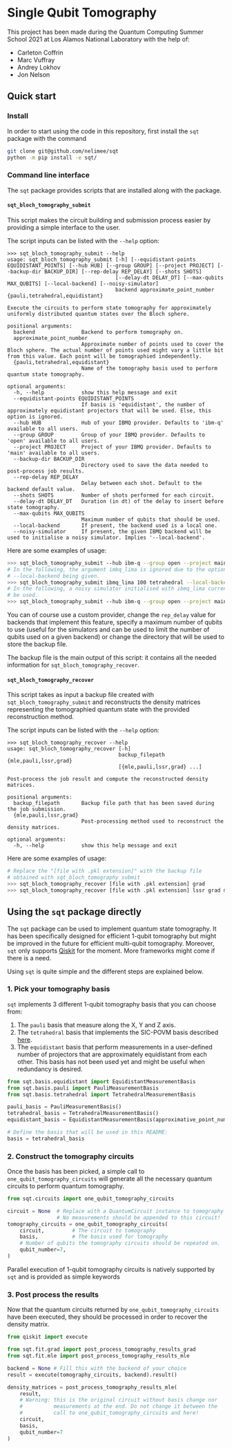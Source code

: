 # Single Qubit Tomography

This project has been made during the Quantum Computing Summer School 2021 at Los Alamos National Laboratory with the help of:

- Carleton Coffrin
- Marc Vuffray
- Andrey Lokhov
- Jon Nelson

## Quick start

### Install

In order to start using the code in this repository, first install the `sqt` package with the command
```sh
git clone git@github.com/nelimee/sqt
python -m pip install -e sqt/
```

### Command line interface

The `sqt` package provides scripts that are installed along with the package.

#### `sqt_bloch_tomography_submit`

This script makes the circuit building and submission process easier by providing a simple interface to the user.

The script inputs can be listed with the `--help` option:
```
>>> sqt_bloch_tomography_submit --help
usage: sqt_bloch_tomography_submit [-h] [--equidistant-points EQUIDISTANT_POINTS] [--hub HUB] [--group GROUP] [--project PROJECT] [--backup-dir BACKUP_DIR] [--rep-delay REP_DELAY] [--shots SHOTS]
                                   [--delay-dt DELAY_DT] [--max-qubits MAX_QUBITS] [--local-backend] [--noisy-simulator]
                                   backend approximate_point_number {pauli,tetrahedral,equidistant}

Execute the circuits to perform state tomography for approximately uniformly distributed quantum states over the Bloch sphere.

positional arguments:
  backend               Backend to perform tomography on.
  approximate_point_number
                        Approximate number of points used to cover the Bloch sphere. The actual number of points used might vary a little bit from this value. Each point will be tomographied independently.
  {pauli,tetrahedral,equidistant}
                        Name of the tomography basis used to perform quantum state tomography.

optional arguments:
  -h, --help            show this help message and exit
  --equidistant-points EQUIDISTANT_POINTS
                        If basis is 'equidistant', the number of approximately equidistant projectors that will be used. Else, this option is ignored.
  --hub HUB             Hub of your IBMQ provider. Defaults to 'ibm-q' available to all users.
  --group GROUP         Group of your IBMQ provider. Defaults to 'open' available to all users.
  --project PROJECT     Project of your IBMQ provider. Defaults to 'main' available to all users.
  --backup-dir BACKUP_DIR
                        Directory used to save the data needed to post-process job results.
  --rep-delay REP_DELAY
                        Delay between each shot. Default to the backend default value.
  --shots SHOTS         Number of shots performed for each circuit.
  --delay-dt DELAY_DT   Duration (in dt) of the delay to insert before state tomography.
  --max-qubits MAX_QUBITS
                        Maximum number of qubits that should be used.
  --local-backend       If present, the backend used is a local one.
  --noisy-simulator     If present, the given IBMQ backend will be used to initialise a noisy simulator. Implies '--local-backend'.
```

Here are some examples of usage:
```sh
>>> sqt_bloch_tomography_submit --hub ibm-q --group open --project main ibmq_lima 100 tetrahedral
# In the following, the argument imbq_lima is ignored due to the option
# --local-backend being given.
>>> sqt_bloch_tomography_submit ibmq_lima 100 tetrahedral --local-backend
# In the following, a noisy simulator initialised with ibmq_lima current calibrations will
# be used.
>>> sqt_bloch_tomography_submit --hub ibm-q --group open --project main ibmq_lima 100 tetrahedral --noisy-simulator
```

You can of course use a custom provider, change the `rep_delay` value for backends that implement this feature, specify a maximum number of qubits to use (useful for the simulators and can be used to limit the number of qubits used on a given backend) or change the directory that will be used to store the backup file.

The backup file is the main output of this script: it contains all the needed information for `sqt_bloch_tomography_recover`.

#### `sqt_bloch_tomography_recover`

This script takes as input a backup file created with `sqt_bloch_tomography_submit` and reconstructs the density matrices representing the tomographied quantum state with the provided reconstruction method.

The script inputs can be listed with the `--help` option:
```
>>> sqt_bloch_tomography_recover --help
usage: sqt_bloch_tomography_recover [-h]
                                    backup_filepath {mle,pauli,lssr,grad}
                                    [{mle,pauli,lssr,grad} ...]

Post-process the job result and compute the reconstructed density matrices.

positional arguments:
  backup_filepath       Backup file path that has been saved during the job submission.
  {mle,pauli,lssr,grad}
                        Post-processing method used to reconstruct the density matrices.

optional arguments:
  -h, --help            show this help message and exit
```

Here are some examples of usage:
```sh
# Replace the "[file with .pkl extension]" with the backup file
# obtained with sqt_bloch_tomography_submit
>>> sqt_bloch_tomography_recover [file with .pkl extension] grad
>>> sqt_bloch_tomography_recover [file with .pkl extension] lssr grad mle
```

## Using the `sqt` package directly

The `sqt` package can be used to implement quantum state tomography. It has been specifically designed for efficient 1-qubit tomography but might be improved in the future for efficient multi-qubit tomography. Moreover, `sqt` only supports [Qiskit](https://qiskit.org) for the moment. More frameworks might come if there is a need.

Using `sqt` is quite simple and the different steps are explained below.

### 1. Pick your tomography basis

`sqt` implements 3 different 1-qubit tomography basis that you can choose from:

1. The `pauli` basis that measure along the X, Y and Z axis.
2. The `tetrahedral` basis that implements the SIC-POVM basis described [here](https://en.wikipedia.org/wiki/SIC-POVM#Simplest_example).
3. The `equidistant` basis that perform measurements in a user-defined number of projectors that are approximately equidistant from each other. This basis has not been used yet and might be useful when redundancy is desired.

```python
from sqt.basis.equidistant import EquidistantMeasurementBasis
from sqt.basis.pauli import PauliMeasurementBasis
from sqt.basis.tetrahedral import TetrahedralMeasurementBasis

pauli_basis = PauliMeasurementBasis()
tetrahedral_basis = TetrahedralMeasurementBasis()
equidistant_basis = EquidistantMeasurementBasis(approximative_point_number=10)

# Define the basis that will be used in this README:
basis = tetrahedral_basis
```


### 2. Construct the tomography circuits

Once the basis has been picked, a simple call to `one_qubit_tomography_circuits` will generate all the necessary quantum circuits to perform quantum tomography.

```python
from sqt.circuits import one_qubit_tomography_circuits

circuit = None  # Replace with a QuantumCircuit instance to tomography
                # No measurements should be appended to this circuit!
tomography_circuits = one_qubit_tomography_circuits(
    circuit,         # The circuit to tomography
    basis,           # The basis used for tomography
    # Number of qubits the tomography circuits should be repeated on.
    qubit_number=7,
)
```

Parallel execution of 1-qubit tomography circuits is natively supported by `sqt` and is provided as simple keywords 

### 3. Post process the results

Now that the quantum circuits returned by `one_qubit_tomography_circuits` have been executed, they should be processed in order to recover the density matrix.
```python
from qiskit import execute

from sqt.fit.grad import post_process_tomography_results_grad
from sqt.fit.mle import post_process_tomography_results_mle

backend = None # Fill this with the backend of your choice
result = execute(tomography_circuits, backend).result()

density_matrices = post_process_tomography_results_mle(
    result, 
    # Warning: this is the original circuit without basis change nor
    #          measurements at the end. Do not change it between the
    #          call to one_qubit_tomography_circuits and here!
    circuit, 
    basis,
    qubit_number=7
)
```
